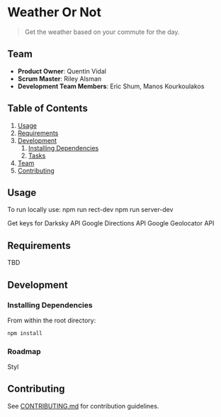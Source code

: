 # Weather Or Not

> Get the weather based on your commute for the day.

## Team

  - __Product Owner__: Quentin Vidal
  - __Scrum Master__: Riley Alsman
  - __Development Team Members__: Eric Shum, Manos Kourkoulakos

## Table of Contents

1. [Usage](#Usage)
1. [Requirements](#requirements)
1. [Development](#development)
    1. [Installing Dependencies](#installing-dependencies)
    1. [Tasks](#tasks)
1. [Team](#team)
1. [Contributing](#contributing)

## Usage

> 

To run locally use:
npm run rect-dev
npm run server-dev

Get keys for 
Darksky API
Google Directions API
Google Geolocator API


## Requirements

TBD

## Development

### Installing Dependencies

From within the root directory:

```sh
npm install
```

### Roadmap

Styl

## Contributing

See [CONTRIBUTING.md](CONTRIBUTING.md) for contribution guidelines.
